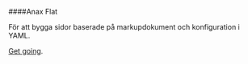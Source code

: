 ####Anax Flat

För att bygga sidor baserade på markupdokument och konfiguration i YAML.

[Get going](http://dbwebb.se/kunskap/bygg-me-sida-med-anax-flat).
